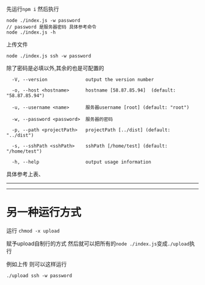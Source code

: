 先运行`npm i`
然后执行
```
node ./index.js -w password
// password 是服务器密码 具体参考命令
node ./index.js -h
```

上传文件

```
node ./index.js ssh -w password
```
除了密码是必填以外,其余的也是可配置的
```
  -V, --version              output the version number

  -o, --host <hostname>      hostname [58.87.85.94]  (default: "58.87.85.94")

  -u, --username <name>      服务器username [root] (default: "root")

  -w, --password <password>  服务器的密码

  -p, --path <projectPath>   projectPath [../dist] (default: "../dist")

  -s, --sshPath <sshPath>    sshPath [/home/test] (default: "/home/test")

  -h, --help                 output usage information
```
具体参考上表、


----------------
----------------


# 另一种运行方式

运行
`chmod -x upload`

赋予upload自制行的方式
然后就可以把所有的`node ./index.js`变成`./upload`执行

例如上传 则可以这样运行

```
./upload ssh -w password
```
